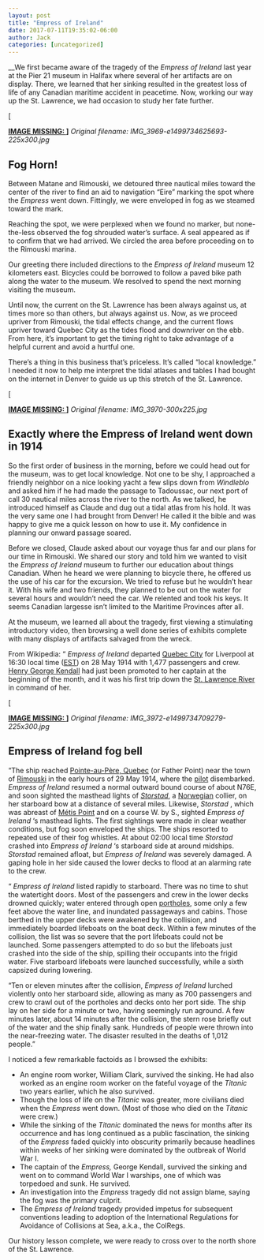 ```yaml
---
layout: post
title: "Empress of Ireland"
date: 2017-07-11T19:35:02-06:00
author: Jack
categories: [uncategorized]
---
```


__We first became aware of the tragedy of the _Empress of Ireland_ last year at the Pier 21 museum in Halifax where several of her artifacts are on display. There, we learned that her sinking resulted in the greatest loss of life of any Canadian maritime accident in peacetime. Now, working our way up the St. Lawrence, we had occasion to study her fate further.

[<!-- IMAGE PLACEHOLDER
Original URL: http://windleblo.com/wp-content/uploads/2017/07/IMG_3969-e1499734625693-225x300.jpg
Filename: IMG_3969-e1499734625693-225x300.jpg
Date path: 2017/07/IMG_3969-e1499734625693-225x300.jpg
Caption: ](/wp-content/uploads/2017/07/IMG_3969-e1499734625693.jpg)
Instructions: Replace this comment with actual image upload
-->

**[IMAGE MISSING: ](/wp-content/uploads/2017/07/IMG_3969-e1499734625693.jpg)]**
*Original filename: IMG_3969-e1499734625693-225x300.jpg*

## Fog Horn!

Between Matane and Rimouski, we detoured three nautical miles toward the center of the river to find an aid to navigation “Eire” marking the spot where the _Empress_ went down. Fittingly, we were enveloped in fog as we steamed toward the mark.

Reaching the spot, we were perplexed when we found no marker, but none-the-less observed the fog shrouded water’s surface. A seal appeared as if to confirm that we had arrived. We circled the area before proceeding on to the Rimouski marina.

Our greeting there included directions to the _Empress of Ireland_ museum 12 kilometers east. Bicycles could be borrowed to follow a paved bike path along the water to the museum. We resolved to spend the next morning visiting the museum.

Until now, the current on the St. Lawrence has been always against us, at times more so than others, but always against us. Now, as we proceed upriver from Rimouski, the tidal effects change, and the current flows upriver toward Quebec City as the tides flood and downriver on the ebb. From here, it’s important to get the timing right to take advantage of a helpful current and avoid a hurtful one.

There’s a thing in this business that’s priceless. It’s called “local knowledge.” I needed it now to help me interpret the tidal atlases and tables I had bought on the internet in Denver to guide us up this stretch of the St. Lawrence.

[<!-- IMAGE PLACEHOLDER
Original URL: http://windleblo.com/wp-content/uploads/2017/07/IMG_3970-300x225.jpg
Filename: IMG_3970-300x225.jpg
Date path: 2017/07/IMG_3970-300x225.jpg
Caption: ](/wp-content/uploads/2017/07/IMG_3970.jpg)
Instructions: Replace this comment with actual image upload
-->

**[IMAGE MISSING: ](/wp-content/uploads/2017/07/IMG_3970.jpg)]**
*Original filename: IMG_3970-300x225.jpg*

## Exactly where the Empress of Ireland went down in 1914

So the first order of business in the morning, before we could head out for the museum, was to get local knowledge. Not one to be shy, I approached a friendly neighbor on a nice looking yacht a few slips down from _Windleblo_ and asked him if he had made the passage to Tadoussac, our next port of call 30 nautical miles across the river to the north. As we talked, he introduced himself as Claude and dug out a tidal atlas from his hold. It was the very same one I had brought from Denver! He called it the bible and was happy to give me a quick lesson on how to use it. My confidence in planning our onward passage soared.

Before we closed, Claude asked about our voyage thus far and our plans for our time in Rimouski. We shared our story and told him we wanted to visit the _Empress of Ireland_ museum to further our education about things Canadian. When he heard we were planning to bicycle there, he offered us the use of his car for the excursion. We tried to refuse but he wouldn’t hear it. With his wife and two friends, they planned to be out on the water for several hours and wouldn’t need the car. We relented and took his keys. It seems Canadian largesse isn’t limited to the Maritime Provinces after all.

At the museum, we learned all about the tragedy, first viewing a stimulating introductory video, then browsing a well done series of exhibits complete with many displays of artifacts salvaged from the wreck.

From Wikipedia: “ _Empress of Ireland_ departed [Quebec City](https://web.archive.org/web/20230522033453/https://en.wikipedia.org/wiki/Quebec_City) for Liverpool at 16:30 local time ([EST](https://web.archive.org/web/20230522033453/https://en.wikipedia.org/wiki/Eastern_Time_Zone_\(North_America\)#Canada)) on 28 May 1914 with 1,477 passengers and crew. [Henry George Kendall](https://web.archive.org/web/20230522033453/https://en.wikipedia.org/wiki/Henry_George_Kendall) had just been promoted to her captain at the beginning of the month, and it was his first trip down the [St. Lawrence River](https://web.archive.org/web/20230522033453/https://en.wikipedia.org/wiki/St._Lawrence_River) in command of her.

[<!-- IMAGE PLACEHOLDER
Original URL: http://windleblo.com/wp-content/uploads/2017/07/IMG_3972-e1499734709279-225x300.jpg
Filename: IMG_3972-e1499734709279-225x300.jpg
Date path: 2017/07/IMG_3972-e1499734709279-225x300.jpg
Caption: ](/wp-content/uploads/2017/07/IMG_3972-e1499734709279.jpg)
Instructions: Replace this comment with actual image upload
-->

**[IMAGE MISSING: ](/wp-content/uploads/2017/07/IMG_3972-e1499734709279.jpg)]**
*Original filename: IMG_3972-e1499734709279-225x300.jpg*

## Empress of Ireland fog bell

“The ship reached [Pointe-au-Père, Quebec](https://web.archive.org/web/20230522033453/https://en.wikipedia.org/wiki/Pointe-au-P%C3%A8re,_Quebec) (or Father Point) near the town of [Rimouski](https://web.archive.org/web/20230522033453/https://en.wikipedia.org/wiki/Rimouski) in the early hours of 29 May 1914, where the [pilot](https://web.archive.org/web/20230522033453/https://en.wikipedia.org/wiki/Maritime_pilot) disembarked.  _Empress of Ireland_ resumed a normal outward bound course of about N76E, and soon sighted the masthead lights of [ _Storstad_](https://web.archive.org/web/20230522033453/https://en.wikipedia.org/wiki/SS_Storstad), a [Norwegian](https://web.archive.org/web/20230522033453/https://en.wikipedia.org/wiki/Norway) collier, on her starboard bow at a distance of several miles. Likewise,  _Storstad_ , which was abreast of [Métis Point](https://web.archive.org/web/20230522033453/https://en.wikipedia.org/wiki/M%C3%A9tis_Point) and on a course W. by S., sighted  _Empress of Ireland_ ‘s masthead lights. The first sightings were made in clear weather conditions, but fog soon enveloped the ships. The ships resorted to repeated use of their fog whistles. At about 02:00 local time  _Storstad_ crashed into  _Empress of Ireland_ ‘s starboard side at around midships.  _Storstad_ remained afloat, but  _Empress of Ireland_ was severely damaged. A gaping hole in her side caused the lower decks to flood at an alarming rate to the crew.

“ _Empress of Ireland_ listed rapidly to starboard. There was no time to shut the watertight doors. Most of the passengers and crew in the lower decks drowned quickly; water entered through open [portholes](https://web.archive.org/web/20230522033453/https://en.wikipedia.org/wiki/Porthole), some only a few feet above the water line, and inundated passageways and cabins. Those berthed in the upper decks were awakened by the collision, and immediately boarded lifeboats on the boat deck. Within a few minutes of the collision, the list was so severe that the port lifeboats could not be launched. Some passengers attempted to do so but the lifeboats just crashed into the side of the ship, spilling their occupants into the frigid water. Five starboard lifeboats were launched successfully, while a sixth capsized during lowering.

“Ten or eleven minutes after the collision,  _Empress of Ireland_ lurched violently onto her starboard side, allowing as many as 700 passengers and crew to crawl out of the portholes and decks onto her port side. The ship lay on her side for a minute or two, having seemingly run aground. A few minutes later, about 14 minutes after the collision, the stern rose briefly out of the water and the ship finally sank. Hundreds of people were thrown into the near-freezing water. The disaster resulted in the deaths of 1,012 people.”

I noticed a few remarkable factoids as I browsed the exhibits:

  * An engine room worker, William Clark, survived the sinking. He had also worked as an engine room worker on the fateful voyage of the _Titanic_ two years earlier, which he also survived.
  * Though the loss of life on the _Titanic_ was greater, more civilians died when the _Empress_ went down. (Most of those who died on the _Titanic_ were crew.)
  * While the sinking of the _Titanic_ dominated the news for months after its occurrence and has long continued as a public fascination, the sinking of the _Empress_ faded quickly into obscurity primarily because headlines within weeks of her sinking were dominated by the outbreak of World War I.
  * The captain of the _Empress,_ George Kendall, survived the sinking and went on to command World War I warships, one of which was torpedoed and sunk. He survived.
  * An investigation into the _Empress_ tragedy did not assign blame, saying the fog was the primary culprit.
  * The _Empress of Ireland_ tragedy provided impetus for subsequent conventions leading to adoption of the International Regulations for Avoidance of Collisions at Sea, a.k.a., the ColRegs.

Our history lesson complete, we were ready to cross over to the north shore of the St. Lawrence.